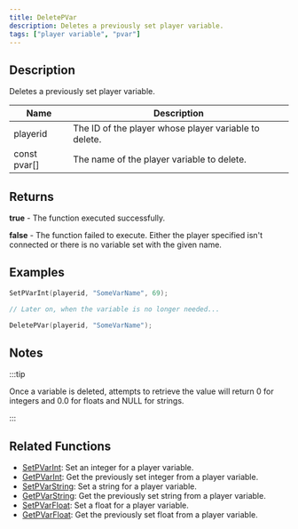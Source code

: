 ```yaml
---
title: DeletePVar
description: Deletes a previously set player variable.
tags: ["player variable", "pvar"]
---
```


## Description

Deletes a previously set player variable.

| Name         | Description                                           |
| ------------ | ----------------------------------------------------- |
| playerid     | The ID of the player whose player variable to delete. |
| const pvar[] | The name of the player variable to delete.            |

## Returns

**true** - The function executed successfully.

**false** - The function failed to execute. Either the player specified isn't connected or there is no variable set with the given name.

## Examples

```c
SetPVarInt(playerid, "SomeVarName", 69);

// Later on, when the variable is no longer needed...

DeletePVar(playerid, "SomeVarName");
```

## Notes

:::tip

Once a variable is deleted, attempts to retrieve the value will return 0 for integers and 0.0 for floats and NULL for strings.

:::

## Related Functions

- [SetPVarInt](SetPVarInt): Set an integer for a player variable.
- [GetPVarInt](GetPVarInt): Get the previously set integer from a player variable.
- [SetPVarString](SetPVarString): Set a string for a player variable.
- [GetPVarString](GetPVarString): Get the previously set string from a player variable.
- [SetPVarFloat](SetPVarFloat): Set a float for a player variable.
- [GetPVarFloat](GetPVarFloat): Get the previously set float from a player variable.
